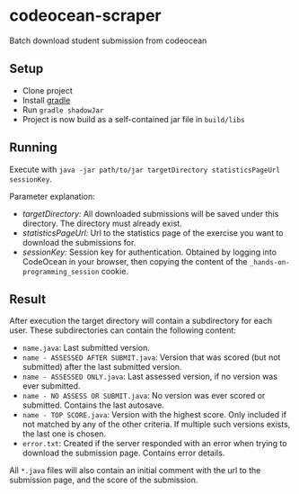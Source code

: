 # codeocean-scraper
Batch download student submission from codeocean

## Setup

- Clone project
- Install [gradle](http://gradle.org)
- Run `gradle shadowJar`
- Project is now build as a self-contained jar file in `build/libs`

## Running

Execute with `java -jar path/to/jar targetDirectory statisticsPageUrl sessionKey`.

Parameter explanation:
- *targetDirectory:* All downloaded submissions will be saved under this directory. The directory must already exist.
- *statisticsPageUrl:* Url to the statistics page of the exercise you want to download the submissions for.
- *sessionKey:* Session key for authentication. Obtained by logging into CodeOcean in your browser, then copying the content of the `_hands-on-programming_session` cookie.

## Result

After execution the target directory will contain a subdirectory for each user.
These subdirectories can contain the following content:

- `name.java`: Last submitted version.
- `name - ASSESSED AFTER SUBMIT.java`: Version that was scored (but not submitted) after the last submitted version.
- `name - ASSESSED ONLY.java`: Last assessed version, if no version was ever submitted.
- `name - NO ASSESS OR SUBMIT.java`: No version was ever scored or submitted. Contains the last autosave.
- `name - TOP SCORE.java`: Version with the highest score. Only included if not matched by any of the other criteria. If multiple such versions exists, the last one is chosen.
- `error.txt`: Created if the server responded with an error when trying to download the submission page. Contains error details.

All `*.java` files will also contain an initial comment with the url to the submission page, and the score of the submission.

